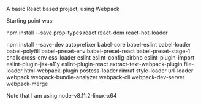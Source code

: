 A basic React based project, using Webpack

Starting point was:

 npm install --save prop-types react react-dom react-hot-loader

 npm install --save-dev autoprefixer babel-core babel-eslint babel-loader babel-polyfill babel-preset-env babel-preset-react babel-preset-stage-1 chalk cross-env css-loader eslint eslint-config-airbnb eslint-plugin-import eslint-plugin-jsx-a11y eslint-plugin-react extract-text-webpack-plugin file-loader html-webpack-plugin postcss-loader rimraf style-loader url-loader webpack webpack-bundle-analyzer webpack-cli webpack-dev-server webpack-merge

Note that I am using node-v8.11.2-linux-x64
